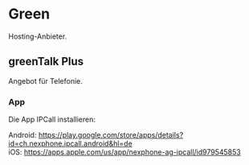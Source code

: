 # Green

Hosting-Anbieter.

## greenTalk Plus

Angebot für Telefonie.

### App

Die App IPCall installieren:

Android: <https://play.google.com/store/apps/details?id=ch.nexphone.ipcall.android&hl=de>  
iOS: <https://apps.apple.com/us/app/nexphone-ag-ipcall/id979545853>